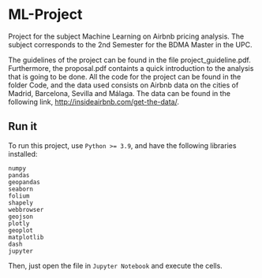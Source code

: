# ML-Project
Project for the subject Machine Learning on Airbnb pricing analysis. The subject corresponds to the 2nd Semester for the BDMA Master in the UPC. 

The guidelines of the project can be found in the file project_guideline.pdf. Furthermore, the proposal.pdf containts a quick introduction to the analysis that is going to be done. All the code for the project can be found in the folder Code, and the data used consists on Airbnb data on the cities of Madrid, Barcelona, Sevilla and Málaga. The data can be found in the following link, http://insideairbnb.com/get-the-data/.


## Run it
To run this project, use `Python >= 3.9`, and have the following libraries installed:
```
numpy
pandas
geopandas
seaborn
folium
shapely
webbrowser
geojson
plotly
geoplot
matplotlib
dash
jupyter
```

Then, just open the file in `Jupyter Notebook` and execute the cells.
